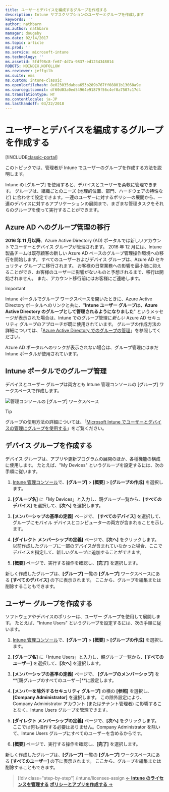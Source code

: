 ```yaml
---
title: ユーザーとデバイスを編成するグループを作成する
description: Intune サブスクリプションのユーザーとグループを作成します
keywords: ''
author: nathbarn
ms.author: nathbarn
manager: dougeby
ms.date: 02/14/2017
ms.topic: article
ms.prod: ''
ms.service: microsoft-intune
ms.technology: ''
ms.assetid: 5fdf98c8-fe67-4d7a-9837-ed1234348014
ROBOTS: NOINDEX,NOFOLLOW
ms.reviewer: jeffgilb
ms.suite: ems
ms.custom: intune-classic
ms.openlocfilehash: 8e023035dabea653b289b767ff08801b13068a9e
ms.sourcegitcommit: df60d03a0ed54964e91879f56c4ef0a7507c17d4
ms.translationtype: HT
ms.contentlocale: ja-JP
ms.lasthandoff: 03/22/2018
---
```

# <a name="create-groups-to-organize-users-and-devices"></a>ユーザーとデバイスを編成するグループを作成する

[!INCLUDE[classic-portal](../includes/classic-portal.md)]

このトピックでは、管理者が Intune でユーザーのグループを作成する方法を説明します。

Intune の [グループ] を使用すると、デバイスとユーザーを柔軟に管理できます。 グループは、組織ごとのニーズ (地理的位置、部門、ハードウェアの特性など) に合わせて設定できます。一連のユーザーに対するポリシーの展開から、一連のデバイスに対するアプリケーションの展開まで、まざまな管理タスクをそれらのグループを使って実行することができます。

## <a name="group-management-moving-to-azure-ad"></a>Azure AD へのグループ管理の移行

**2016 年 11 月以降**、Azure Active Directory (AD) ポータルでは新しいアカウントでユーザーとデバイス グループが管理されます。 2016 年 12 月には、Intune 製品チームは既存顧客の新しい Azure AD ベースのグループ管理操作環境への移行を開始します。 すべてのユーザーおよびデバイス グループは、Azure AD セキュリティ グループに移行されます。 お客様の日常業務への影響を最小限に抑えることができ、お客様のユーザーに影響がないものと予想されるまで、移行は開始されません。 また、アカウント移行前にはお客様にご連絡します。


>[!IMPORTANT]
>
>Intune ポータルでグループ ワークスペースを開いたときに、Azure Active Directory ポータルへのリンクと共に、"**Intune ユーザー グループは、Azure Active Directory のグループとして管理されるようになりました**" というメッセージが表示された場合は、Intune でのグループ管理に*新しい* Azure AD セキュリティ グループのアプローチが既に使用されています。 グループの作成方法の詳細については、「[Azure Active Directory でのグループの管理](https://docs.microsoft.com/azure/active-directory/active-directory-groups-create-azure-portal)」を参照してください。
>
>Azure AD ポータルへのリンクが表示されない場合は、グループ管理にはまだ Intune ポータルが使用されています。

## <a name="group-management-in-the-intune-portal"></a>Intune ポータルでのグループ管理

デバイスとユーザー グループは両方とも Intune 管理コンソールの [グループ] ワークスペースで作成します。

![管理コンソールの [グループ] ワークスペース](./media/groups.png)


> [!TIP]
> グループの使用方法の詳細については、「[Microsoft Intune でユーザーとデバイスの管理にグループを使用する](/intune-classic/deploy-use/use-groups-to-manage-users-and-devices-with-microsoft-intune)」をご覧ください。


## <a name="create-a-device-group"></a>デバイス グループを作成する
デバイス グループは、アプリや更新プログラムの展開のほか、各種機能の構成に使用します。 たとえば、"My Devices" というグループを設定するには、次の手順に従います。

1.  [Intune 管理コンソール](https://manage.microsoft.com/)で、**[グループ]** > **[概要]** > **[グループの作成]** を選択します。

2.  **[グループ名]** に「My Devices」と入力し、親グループ一覧から、**[すべてのデバイス]** を選択して、**[次へ]** を選択します。

3.  **[メンバーシップの基準の定義]** ページで、 **[すべてのデバイス]** を選択して、グループにモバイル デバイスとコンピューターの両方が含まれることを示します。

4.  **[ダイレクト メンバーシップの定義]** ページで、**[次へ]** をクリックします。 以前作成したグループに一部のデバイスが含まれていなかった場合、ここでデバイスを指定して、新しいグループに追加することができます。

5.  **[概要]** ページで、実行する操作を確認し、**[完了]** を選択します。

新しく作成したグループは、**[グループ]** 一覧の **[グループ]** ワークスペースにある **[すべてのデバイス]** の下に表示されます。 ここから、グループを編集または削除することもできます。

## <a name="create-a-user-group"></a>ユーザー グループを作成する
ソフトウェアやデバイスのポリシーは、ユーザー グループを使用して展開します。 たとえば、"Intune Users" というグループを設定するには、次の手順に従います。

1.  [Intune 管理コンソール](https://manage.microsoft.com/)で、**[グループ]** > **[概要]** > **[グループの作成]** を選択します。

2.  **[グループ名]** に「Intune Users」と入力し、親グループ一覧から、**[すべてのユーザー]** を選択して、**[次へ]** を選択します。

3.  **[メンバーシップの基準の定義]** ページで、 **[グループのメンバーシップ]** を **[親グループのすべてのユーザー]**に設定します。

4.  **[メンバーを除外するセキュリティ グループ]** の横の **[参照]** を選択し、**[Company Administrator]** を選択します。 この除外設定により、Company Administrator アカウント (またはテナント管理者) に影響することなく、Intune Users グループを管理できます。

5.  **[ダイレクト メンバーシップの定義]** ページで、**[次へ]** をクリックします。 ここでは何も操作する必要はありません。Company Administrator を除いて、Intune Users グループにすべてのユーザーを含めるからです。

6.  **[概要]** ページで、実行する操作を確認し、**[完了]** を選択します。

新しく作成したグループは、**[グループ]** 一覧の **[グループ]** ワークスペースにある **[すべてのユーザー]** の下に表示されます。 ここから、グループを編集または削除することもできます。

>[!div class="step-by-step"]
/intune/licenses-assign [&larr; **Intune のライセンスを管理する**](/intune/licenses-assign) [**ポリシーとアプリを作成する** &rarr;](.\start-with-a-paid-subscription-to-microsoft-intune-step-6.md)  
